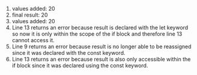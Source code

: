 1. values added: 20
2. final result: 20
3. values added: 20
4. Line 13 returns an error because result is declared with the let keyword so now it is only within the scope of the if block and therefore line 13 cannot access it.
5. Line 9 returns an error because result is no longer able to be reassigned since it was declared with the const keyword.
6. Line 13 returns an error because result is also only accessible within the if block since it was declared using the const keyword. 